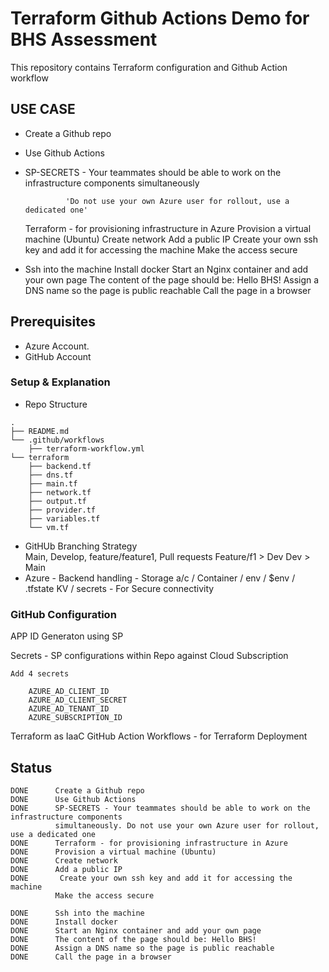 # Terraform Github Actions Demo for BHS Assessment

This repository contains Terraform configuration and Github Action workflow 

## USE CASE

 - Create a Github repo
 - Use Github Actions 
 - SP-SECRETS - Your teammates should be able to work on the infrastructure components simultaneously
                    
                'Do not use your own Azure user for rollout, use a dedicated one'
      Terraform - for provisioning infrastructure in Azure
      Provision a virtual machine (Ubuntu)
      Create network
      Add a public IP
       Create your own ssh key and add it for accessing the machine
          Make the access secure

 - Ssh into the machine
      Install docker 
      Start an Nginx container and add your own page
      The content of the page should be: Hello BHS!
      Assign a DNS name so the page is public reachable
      Call the page in a browser
 
## Prerequisites

* Azure Account.
* GitHub Account

### Setup & Explanation

*   Repo Structure
```
.
├── README.md
└── .github/workflows
    ├── terraform-workflow.yml
└── terraform
    ├── backend.tf
    ├── dns.tf
    ├── main.tf
    ├── network.tf
    ├── output.tf
    ├── provider.tf
    ├── variables.tf
    └── vm.tf
```
*	GitHUb
		Branching Strategy 			
			Main, Develop, feature/feature1, 
			Pull requests 
				Feature/f1 > Dev 
				Dev > Main
*	Azure -
		Backend handling - Storage a/c / Container / env / $env / .tfstate
		KV / secrets - For Secure connectivity
		

### GitHub Configuration

APP ID Generaton using SP

Secrets - SP configurations within Repo against Cloud Subscription 
```
Add 4 secrets

    AZURE_AD_CLIENT_ID 
    AZURE_AD_CLIENT_SECRET 
    AZURE_AD_TENANT_ID 
    AZURE_SUBSCRIPTION_ID
```
Terraform as IaaC
GitHub Action Workflows - for Terraform Deployment

## Status
```
DONE      Create a Github repo
DONE      Use Github Actions 
DONE      SP-SECRETS - Your teammates should be able to work on the infrastructure components 
          simultaneously. Do not use your own Azure user for rollout, use a dedicated one
DONE      Terraform - for provisioning infrastructure in Azure
DONE      Provision a virtual machine (Ubuntu)
DONE      Create network
DONE      Add a public IP
DONE       Create your own ssh key and add it for accessing the machine
          Make the access secure

DONE      Ssh into the machine
DONE      Install docker 
DONE      Start an Nginx container and add your own page
DONE      The content of the page should be: Hello BHS!
DONE      Assign a DNS name so the page is public reachable
DONE      Call the page in a browser
```